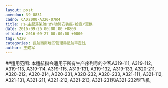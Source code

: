 ```yaml
---
layout: post
amendno: 39-8831
cadno: CAD2000-A320-07R4
title: 门-主起落架舱门作动筒安装座-检查/更换
date: 2016-09-26 00:00:00 +0800
effdate: 2016-09-27 00:00:00 +0800
tag: A320
categories: 民航西南地区管理局适航审定处
author: 王建军
---
```


##适用范围:
本适航指令适用于所有生产序列号的空客A319-111, A319-112, A319-113, A319-114, A319-115, A319-131, A319-132, A319-133, A320-211, A320-212, A320-214, A320-231, A320-232, A320-233, A321-111, A321-112, A321-131, A321-211, A321-212, A321-213, A321-231和A321-232型飞机。

